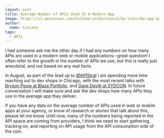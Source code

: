 ```yaml
---
layout: post
title: Average Number of APIs Used In A Modern App
image: https://s3.amazonaws.com/kinlane-productions2/bw-icons/bw-app-apis.png
author:
  name: kinlane
tags:
  - APIs
---
```

I had someone ask me the other day if I had any numbers on how many APIs are used in a modern web or mobile applications--great question! I often refer to the growth in the number of APIs we use, but this is really just anecdotal, and not based on any real facts.

In August, as part of the lead up to [@APIStrat](https://twitter.com/APIStrat) I am spending more time reaching out to dev shops in Chicago, with the most recent talks with [Bryson Pouw at Blaze Portfolio](http://apievangelist.com/2014/08/18/how-are-dev-shops-in-chicago-using-apis-a-talk-with-bryson-pouw-at-blaze-portfolio/), and [Dave Devitt at SYDCON](http://apievangelist.com/2014/08/11/how-are-mobile-dev-shops-in-chicago-using-apis-a-talk-with-dave-devitt-at-sydcon/). In future conversation I will make sure and ask the dev shops how many APIs they use in the average app they deliver.

If you have any data on the average number of APIs used in web or mobile apps at your agency, or know of research or stories that talk about this, please let me know. Until now, many of the numbers being reported in the API space are coming from providers, I think we need to start gathering, tracking on, and reporting on API usage from the API consumption side of the coin.